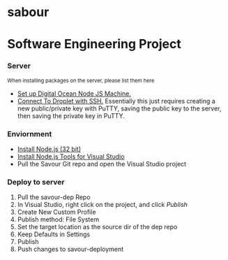 # sabour
<h1>Software Engineering Project</h1>

<h3>Server</h3>
<sub> When installing packages on the server, please list them here</sub>
<ul>
  <li><a href="https://cloud.digitalocean.com/support/suggestions?article=initial-server-setup-with-ubuntu-14-04&i=bbf02d&page=0&query=ubuntu%20setup">Set up Digital Ocean Node JS Machine.</a></li>
  <li><a href="https://www.digitalocean.com/community/tutorials/how-to-use-ssh-keys-with-putty-on-digitalocean-droplets-windows-users">Connect To Droplet with SSH.</a> Essentially this just requires creating a new public/private key with PuTTY, saving the public key to the server, then saving the private key in PuTTY. </li>

</ul>
<h3>Enviornment </h3>
<ul>
<li><a href="https://nodejs.org/en/download/">Install Node.js (32 bit)</a></li>
<li><a href="https://www.visualstudio.com/vs/node-js/">Install Node.js Tools for Visual Studio</a></li>
<li>Pull the Savour Git repo and open the Visual Studio project</li>
</ul>


<h3>Deploy to server</h3>
<ol>
  <li>Pull the savour-dep Repo</li>
  <li>In Visual Studio, right click on the project, and click <i>Publish</i></li>
  <li>Create New Custom Profile</li>
  <li>Publish method: File System</li>
  <li>Set the target location as the source dir of the dep repo</li>
  <li>Keep Defaults in Settings</li>
  <li>Publish</li>
  <li>Push changes to savour-deployment</li>
</ol>
